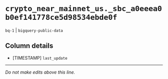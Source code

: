 # `crypto_near_mainnet_us._sbc_a0eeea0b0ef141778ce5d98534ebde0f`
`bq-1` | `bigquery-public-data`

## Column details
* [TIMESTAMP] `last_update`

-------------------------------------------------------------------------------
*Do not make edits above this line.*
